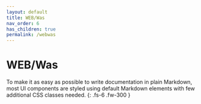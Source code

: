 ```yaml
---
layout: default
title: WEB/Was
nav_order: 6
has_children: true
permalink: /webwas
---
```


# WEB/Was

To make it as easy as possible to write documentation in plain Markdown, most UI components are styled using default Markdown elements with few additional CSS classes needed.
{: .fs-6 .fw-300 }
